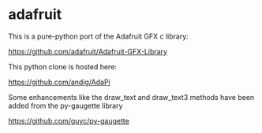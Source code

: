 adafruit
========

This is a pure-python port of the Adafruit GFX c library:

  https://github.com/adafruit/Adafruit-GFX-Library

This python clone is hosted here:
  
  https://github.com/andig/AdaPi

Some enhancements like the draw_text and draw_text3 methods have
been added from the py-gaugette library

  https://github.com/guyc/py-gaugette